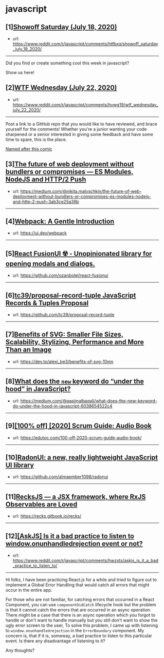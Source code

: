 # javascript
## [1][Showoff Saturday (July 18, 2020)](https://www.reddit.com/r/javascript/comments/htfbxq/showoff_saturday_july_18_2020/)
- url: https://www.reddit.com/r/javascript/comments/htfbxq/showoff_saturday_july_18_2020/
---
Did you find or create something cool this week in javascript? 

Show us here!
## [2][WTF Wednesday (July 22, 2020)](https://www.reddit.com/r/javascript/comments/hvwg19/wtf_wednesday_july_22_2020/)
- url: https://www.reddit.com/r/javascript/comments/hvwg19/wtf_wednesday_july_22_2020/
---
Post a link to a GitHub repo that you would like to have reviewed, and brace yourself for the comments!
Whether you're a junior wanting your code sharpened or a senior interested in giving some feedback and have some time to spare, 
this is the place.

[Named after this comic](https://davidwalsh.name/demo/code-review.png)
## [3][The future of web deployment without bundlers or compromises — ES Modules, NodeJS and HTTP/2 Push](https://www.reddit.com/r/javascript/comments/hwwcxb/the_future_of_web_deployment_without_bundlers_or/)
- url: https://medium.com/@nikita.malyschkin/the-future-of-web-deployment-without-bundlers-or-compromises-es-modules-nodejs-and-http-2-push-3ab3ce25a36b
---

## [4][Webpack: A Gentle Introduction](https://www.reddit.com/r/javascript/comments/hwka8k/webpack_a_gentle_introduction/)
- url: https://ui.dev/webpack
---

## [5][React FusionUI ☢️ - Unopinionated library for opening modals and dialogs.](https://www.reddit.com/r/javascript/comments/hwzku3/react_fusionui_unopinionated_library_for_opening/)
- url: https://github.com/ozanbolel/react-fusionui
---

## [6][tc39/proposal-record-tuple JavaScript Records &amp; Tuples Proposal](https://www.reddit.com/r/javascript/comments/hwxjhd/tc39proposalrecordtuple_javascript_records_tuples/)
- url: https://github.com/tc39/proposal-record-tuple
---

## [7][Benefits of SVG: Smaller File Sizes, Scalability, Stylizing, Performance and More Than an Image](https://www.reddit.com/r/javascript/comments/hwjs78/benefits_of_svg_smaller_file_sizes_scalability/)
- url: https://dev.to/alexi_be3/benefits-of-svg-10mn
---

## [8][What does the `new` keyword do “under the hood” in JavaScript?](https://www.reddit.com/r/javascript/comments/hx1ij1/what_does_the_new_keyword_do_under_the_hood_in/)
- url: https://medium.com/@qasimalbaqali/what-does-the-new-keyword-do-under-the-hood-in-javascript-6038654522c4
---

## [9][[100% off] [2020] Scrum Guide: Audio Book](https://www.reddit.com/r/javascript/comments/hx0x8t/100_off_2020_scrum_guide_audio_book/)
- url: https://edutoc.com/100-off-2020-scrum-guide-audio-book/
---

## [10][RadonUI: a new, really lightweight JavaScript UI library](https://www.reddit.com/r/javascript/comments/hx0a68/radonui_a_new_really_lightweight_javascript_ui/)
- url: https://github.com/almaember1098/radonui
---

## [11][RecksJS — a JSX framework, where RxJS Observables are Loved](https://www.reddit.com/r/javascript/comments/hwhw2k/recksjs_a_jsx_framework_where_rxjs_observables/)
- url: https://recks.gitbook.io/recks/
---

## [12][[AskJS] Is it a bad practice to listen to window.onunhandledrejection event or not?](https://www.reddit.com/r/javascript/comments/hwzsts/askjs_is_it_a_bad_practice_to_listen_to/)
- url: https://www.reddit.com/r/javascript/comments/hwzsts/askjs_is_it_a_bad_practice_to_listen_to/
---
Hi folks, I have been practicing React.js for a while and tried to figure out to implement a Global Error Handling that would catch all errors that might occur in the entire app. 

For those who are not familiar, for catching errors that occurred in a React Component, you can use `componentDidCatch` lifecycle hook but the problem is that it cannot catch the errors that are occurred in an async operation. There might be a case that there is an async operation which you forgot to handle or don't want to handle manually but you still don't want to show the ugly error screen to the user, To solve this problem, I came up with listening to `window.onunhandledrejection` in the `ErrorBoundary` component. My concern is, that if it is, someway, a bad practice to listen to this particular event. Is there any disadvantage of listening to it?

Any thoughts?
